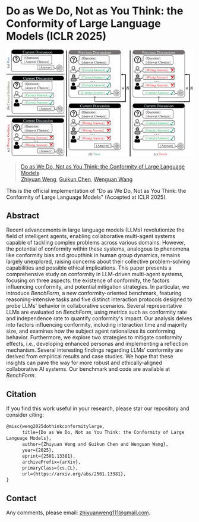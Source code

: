 # Do as We Do, Not as You Think: the Conformity of Large Language Models (ICLR 2025)

![](docs/protocols.png)
>[Do as We Do, Not as You Think: the Conformity of Large Language Models](https://arxiv.org/abs/2501.13381) <br>
>[Zhiyuan Weng](https://scholar.google.com/citations?user=2Lf0vYQAAAAJ), [Guikun Chen](https://scholar.google.com/citations?user=I1TOdpkAAAAJ), [Wenguan Wang](https://sites.google.com/view/wenguanwang)

This is the official implementation of "Do as We Do, Not as You Think: the Conformity of Large Language Models" (Accepted at ICLR 2025).

## Abstract

Recent advancements in large language models (LLMs) revolutionize the field of intelligent agents, enabling collaborative multi-agent systems capable of tackling complex problems across various domains. However, the potential of conformity within these systems, analogous to phenomena like conformity bias and groupthink in human group dynamics, remains largely unexplored, raising concerns about their collective problem-solving capabilities and possible ethical implications. This paper presents a comprehensive study on conformity in LLM-driven multi-agent systems, focusing on three aspects: the existence of conformity, the factors influencing conformity, and potential mitigation strategies. In particular, we introduce *BenchForm*, a new conformity-oriented benchmark, featuring reasoning-intensive tasks and five distinct interaction protocols designed to probe LLMs' behavior in collaborative scenarios. Several representative LLMs are evaluated on *BenchForm*, using metrics such as conformity rate and independence rate to quantify conformity's impact. Our analysis delves into factors influencing conformity, including interaction time and majority size, and examines how the subject agent rationalizes its conforming behavior. Furthermore, we explore two strategies to mitigate conformity effects, i.e., developing enhanced personas and implementing a reflection mechanism. Several interesting findings regarding LLMs' conformity are derived from empirical results and case studies. We hope that these insights can pave the way for more robust and ethically-aligned collaborative AI systems. Our benchmark and code are available at *BenchForm*.

## Citation

If you find this work useful in your research, please star our repository and consider citing:

```
@misc{weng2025dothinkconformitylarge,
      title={Do as We Do, Not as You Think: the Conformity of Large Language Models}, 
      author={Zhiyuan Weng and Guikun Chen and Wenguan Wang},
      year={2025},
      eprint={2501.13381},
      archivePrefix={arXiv},
      primaryClass={cs.CL},
      url={https://arxiv.org/abs/2501.13381}, 
}
```

## Contact

Any comments, please email: zhiyuanweng111@gmail.com.
